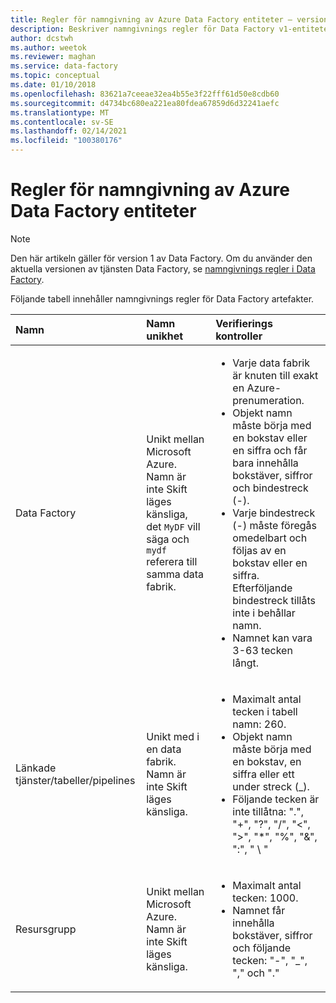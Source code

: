 ```yaml
---
title: Regler för namngivning av Azure Data Factory entiteter – version 1
description: Beskriver namngivnings regler för Data Factory v1-entiteter.
author: dcstwh
ms.author: weetok
ms.reviewer: maghan
ms.service: data-factory
ms.topic: conceptual
ms.date: 01/10/2018
ms.openlocfilehash: 83621a7ceeae32ea4b55e3f22fff61d50e8cdb60
ms.sourcegitcommit: d4734bc680ea221ea80fdea67859d6d32241aefc
ms.translationtype: MT
ms.contentlocale: sv-SE
ms.lasthandoff: 02/14/2021
ms.locfileid: "100380176"
---
```

# <a name="rules-for-naming-azure-data-factory-entities"></a>Regler för namngivning av Azure Data Factory entiteter
> [!NOTE]
> Den här artikeln gäller för version 1 av Data Factory. Om du använder den aktuella versionen av tjänsten Data Factory, se [namngivnings regler i Data Factory](../naming-rules.md).

Följande tabell innehåller namngivnings regler för Data Factory artefakter.

| Namn | Namn unikhet | Verifierings kontroller |
|:--- |:--- |:--- |
| Data Factory |Unikt mellan Microsoft Azure. Namn är inte Skift läges känsliga, det `MyDF` vill säga och `mydf` referera till samma data fabrik. |<ul><li>Varje data fabrik är knuten till exakt en Azure-prenumeration.</li><li>Objekt namn måste börja med en bokstav eller en siffra och får bara innehålla bokstäver, siffror och bindestreck (-).</li><li>Varje bindestreck (-) måste föregås omedelbart och följas av en bokstav eller en siffra. Efterföljande bindestreck tillåts inte i behållar namn.</li><li>Namnet kan vara 3-63 tecken långt.</li></ul> |
| Länkade tjänster/tabeller/pipelines |Unikt med i en data fabrik. Namn är inte Skift läges känsliga. |<ul><li>Maximalt antal tecken i tabell namn: 260.</li><li>Objekt namn måste börja med en bokstav, en siffra eller ett under streck (_).</li><li>Följande tecken är inte tillåtna: ".", "+", "?", "/", "<", ">", "*", "%", "&", ":", " \\ "</li></ul> |
| Resursgrupp |Unikt mellan Microsoft Azure. Namn är inte Skift läges känsliga. |<ul><li>Maximalt antal tecken: 1000.</li><li>Namnet får innehålla bokstäver, siffror och följande tecken: "-", "_", "," och "."</li></ul> |

